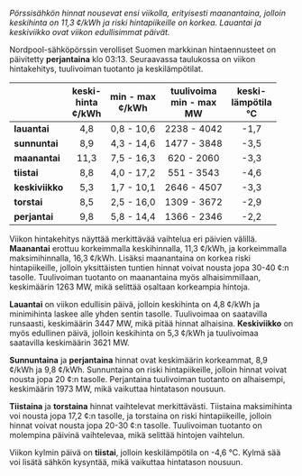 *Pörssisähkön hinnat nousevat ensi viikolla, erityisesti maanantaina, jolloin keskihinta on 11,3 ¢/kWh ja riski hintapiikeille on korkea. Lauantai ja keskiviikko ovat viikon edullisimmat päivät.*

Nordpool-sähköpörssin verolliset Suomen markkinan hintaennusteet on päivitetty **perjantaina** klo 03:13. Seuraavassa taulukossa on viikon hintakehitys, tuulivoiman tuotanto ja keskilämpötilat.

|        | keski-<br>hinta<br>¢/kWh | min - max<br>¢/kWh | tuulivoima<br>min - max<br>MW | keski-<br>lämpötila<br>°C |
|:-------------|:----------------:|:----------------:|:-------------:|:-------------:|
| **lauantai** | 4,8 | 0,8 - 10,6 | 2238 - 4042 | -1,7 |
| **sunnuntai** | 8,9 | 4,3 - 14,6 | 1477 - 3848 | -3,5 |
| **maanantai** | 11,3 | 7,5 - 16,3 | 620 - 2060 | -3,3 |
| **tiistai** | 8,8 | 4,0 - 17,2 | 551 - 3543 | -4,6 |
| **keskiviikko** | 5,3 | 1,7 - 10,1 | 2646 - 4507 | -3,3 |
| **torstai** | 8,5 | 2,5 - 16,0 | 1309 - 3672 | -2,9 |
| **perjantai** | 9,8 | 5,8 - 14,4 | 1366 - 2346 | -2,2 |

Viikon hintakehitys näyttää merkittävää vaihtelua eri päivien välillä. **Maanantai** erottuu korkeimmalla keskihinnalla, 11,3 ¢/kWh, ja korkeimmalla maksimihinnalla, 16,3 ¢/kWh. Lisäksi maanantaina on korkea riski hintapiikeille, jolloin yksittäisten tuntien hinnat voivat nousta jopa 30-40 ¢:n tasolle. Tuulivoiman tuotanto on maanantaina myös alhaisimmillaan, keskimäärin 1263 MW, mikä selittää osaltaan korkeampia hintoja.

**Lauantai** on viikon edullisin päivä, jolloin keskihinta on 4,8 ¢/kWh ja minimihinta laskee alle yhden sentin tasolle. Tuulivoimaa on saatavilla runsaasti, keskimäärin 3447 MW, mikä pitää hinnat alhaisina. **Keskiviikko** on myös edullinen päivä, jolloin keskihinta on 5,3 ¢/kWh ja tuulivoimaa saatavilla keskimäärin 3621 MW.

**Sunnuntaina** ja **perjantaina** hinnat ovat keskimäärin korkeammat, 8,9 ¢/kWh ja 9,8 ¢/kWh. Sunnuntaina on riski hintapiikeille, jolloin hinnat voivat nousta jopa 20 ¢:n tasolle. Perjantaina tuulivoiman tuotanto on alhaisempi, keskimäärin 1973 MW, mikä vaikuttaa hintatason nousuun.

**Tiistaina** ja **torstaina** hinnat vaihtelevat merkittävästi. Tiistaina maksimihinta voi nousta jopa 17,2 ¢:n tasolle, ja torstaina on riski hintapiikeille, jolloin hinnat voivat nousta jopa 20-30 ¢:n tasolle. Tuulivoiman tuotanto on molempina päivinä vaihtelevaa, mikä selittää hintojen vaihtelun.

Viikon kylmin päivä on **tiistai**, jolloin keskilämpötila on -4,6 °C. Kylmä sää voi lisätä sähkön kysyntää, mikä vaikuttaa hintatason nousuun.
